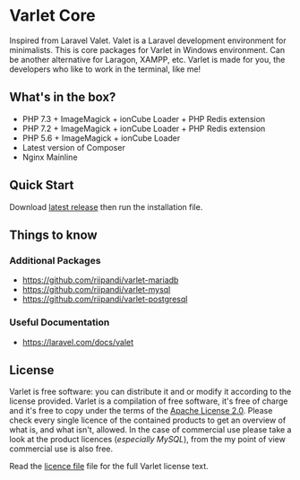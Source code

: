 # Varlet Core

Inspired from Laravel Valet. Valet is a Laravel development environment for minimalists. This is core packages
for Varlet in Windows environment. Can be another alternative for Laragon, XAMPP, etc. Varlet is made for you,
the developers who like to work in the terminal, like me!

## What's in the box?

- PHP 7.3 + ImageMagick + ionCube Loader + PHP Redis extension
- PHP 7.2 + ImageMagick + ionCube Loader + PHP Redis extension
- PHP 5.6 + ImageMagick + ionCube Loader
- Latest version of Composer
- Nginx Mainline

## Quick Start

Download [latest release](https://github.com/riipandi/varlet-core/releases) then run the installation file.

<!-- ## Varlet Commands

| Command                | Description
| :--------------------- | :----------
| varlet link            | Create virtualhost and serving the site.
| varlet link-secure     | Create virtualhost and serving the site with https.
| varlet unlink          | Remove virtualhost.
| varlet unlink-secure   | Remove https virtualhost.
| varlet forget          | Remove both of virtualhost http and https.
| varlet start           | Start Nginx + PHP-FPM services.
| varlet stop            | Stop Nginx + PHP-FPM services.
| varlet restart         | Restart Nginx + PHP-FPM services.
| varlet status          | View site link status.
| varlet service-status  | View Nginx and PHP-FPM services status.
| varlet log             | View a list of logs which are written by Varlet's services. -->

## Things to know

### Additional Packages

- <https://github.com/riipandi/varlet-mariadb>
- <https://github.com/riipandi/varlet-mysql>
- <https://github.com/riipandi/varlet-postgresql>
<!-- - <https://github.com/riipandi/varlet-mongodb> -->
<!-- - <https://github.com/riipandi/varlet-redis> -->

### Useful Documentation

- <https://laravel.com/docs/valet>

## License

Varlet is free software: you can distribute it and or modify it according to the license provided.
Varlet is a compilation of free software, it's free of charge and it's free to copy under the terms
of the [Apache License 2.0](https://choosealicense.com/licenses/apache-2.0/). Please check every
single licence of the contained products to get an overview of what is, and what isn't, allowed.
In the case of commercial use please take a look at the product licences (_especially MySQL_),
from the my point of view commercial use is also free.

Read the [licence file](./license.txt) file for the full Varlet license text.
